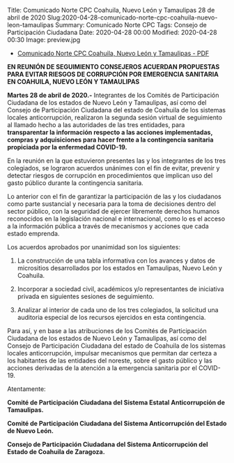 Title: Comunicado Norte CPC Coahuila, Nuevo León y Tamaulipas 28 de abril de 2020
Slug:2020-04-28-comunicado-norte-cpc-coahuila-nuevo-leon-tamaulipas
Summary: Comunicado Norte CPC
Tags: Consejo de Participación Ciudadana
Date: 2020-04-28 00:00
Modified: 2020-04-28 00:30
Image: preview.jpg 



* [Comunicado Norte CPC Coahuila, Nuevo León y Tamaulipas - PDF](comunicado-norte-cpc-coahuila-nuevo-leon-tamaulipas.pdf)

**EN REUNIÓN DE SEGUIMIENTO CONSEJEROS ACUERDAN PROPUESTAS PARA EVITAR RIESGOS DE CORRUPCIÓN POR EMERGENCIA SANITARIA EN COAHUILA, NUEVO LEÓN Y TAMAULIPAS**

**Martes 28 de abril de 2020.-** Integrantes de los Comités de Participación Ciudadana de los estados de Nuevo León y Tamaulipas, así como del Consejo de Participación Ciudadana del 
estado de Coahuila de los sistemas locales anticorrupción, realizaron la segunda sesión virtual
de seguimiento al llamado hecho a las autoridades de las tres entidades, para **transparentar
la información respecto a las acciones implementadas, compras y adquisiciones para
hacer frente a la contingencia sanitaria propiciada por la enfermedad COVID-19.**

En la reunión en la que estuvieron presentes las y los integrantes de los tres colegiados, se lograron acuerdos unánimes con el fin de evitar, prevenir y detectar riesgos de corrupción en procedimientos que implican uso del gasto público durante la contingencia sanitaria.

Lo anterior con el fin de garantizar la participación de las y los ciudadanos como parte sustancial y necesaria para la toma de decisiones dentro del sector público, con la seguridad
de ejercer libremente derechos humanos reconocidos en la legislación nacional e
internacional, como lo es el acceso a la información pública a través de mecanismos y
acciones que cada estado emprenda.

Los acuerdos aprobados por unanimidad son los siguientes:

   1. La construcción de una tabla informativa con los avances y datos de micrositios desarrollados por los estados en Tamaulipas, Nuevo León y Coahuila.

   2. Incorporar a sociedad civil, académicos y/o representantes de iniciativa privada en siguientes sesiones de seguimiento.

   3. Analizar al interior de cada uno de los tres colegiados, la solicitud una auditoria
   especial de los recursos ejercidos en esta contingencia.

Para así, y en base a las atribuciones de los Comités de Participación Ciudadana de los
estados de Nuevo León y Tamaulipas, así como del Consejo de Participación Ciudadana del
estado de Coahuila de los sistemas locales anticorrupción, impulsar mecanismos que permitan
dar certeza a los habitantes de las entidades del noreste, sobre el gasto público y las acciones derivadas de la atención a la emergencia sanitaria por el COVID-19.

Atentamente:

**Comité de Participación Ciudadana del Sistema Estatal Anticorrupción de Tamaulipas.**

**Comité de Participación Ciudadana del Sistema Anticorrupción del Estado de Nuevo León.**

**Consejo de Participación Ciudadana del Sistema Anticorrupción del Estado de Coahuila de Zaragoza.** 
